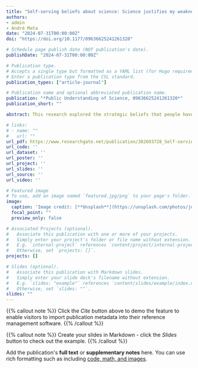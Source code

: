 ```yaml
---
title: "Self-serving beliefs about science: Science justifies my weaknesses (but not other people’s)"
authors:
- admin
- André Mata
date: "2024-07-31T00:00:00Z"
doi: "https://doi.org/10.1177/09636625241261320"

# Schedule page publish date (NOT publication's date).
publishDate: "2024-07-31T00:00:00Z"

# Publication type.
# Accepts a single type but formatted as a YAML list (for Hugo requirements).
# Enter a publication type from the CSL standard.
publication_types: ["article-journal"]

# Publication name and optional abbreviated publication name.
publication: "*Public Understanding of Science, 09636625241261320*"
publication_short: ""

abstract: This research explored the strategic beliefs that people have about science and the extent to which it can explain moral and immoral behaviors. Although people do not believe that science is able to explain certain aspects of their mind, they might nevertheless accept a scientific explanation for their immoral behaviors if that explanation is exculpatory. In a first study, participants reflected on moral and immoral deeds that they performed or that other people performed. Participants were somewhat skeptic that science can account for people’s behavior—except for when they reflected on the wrongdoings that they committed. Two further studies suggest that strategic belief in science arises because it enables external attributions for the behavior, outside of the wrongdoers’ control. Implications are discussed for science understanding and communication.

# links:
# - name: ""
#   url: ""
url_pdf: https://www.researchgate.net/publication/382693728_Self-serving_beliefs_about_science_Science_justifies_my_weaknesses_but_not_other_people's
url_code: ''
url_dataset: ''
url_poster: ''
url_project: ''
url_slides: ''
url_source: ''
url_video: ''

# Featured image
# To use, add an image named `featured.jpg/png` to your page's folder. 
image:
  caption: 'Image credit: [**Unsplash**](https://unsplash.com/photos/jdD8gXaTZsc)'
  focal_point: ""
  preview_only: false

# Associated Projects (optional).
#   Associate this publication with one or more of your projects.
#   Simply enter your project's folder or file name without extension.
#   E.g. `internal-project` references `content/project/internal-project/index.md`.
#   Otherwise, set `projects: []`.
projects: []

# Slides (optional).
#   Associate this publication with Markdown slides.
#   Simply enter your slide deck's filename without extension.
#   E.g. `slides: "example"` references `content/slides/example/index.md`.
#   Otherwise, set `slides: ""`.
slides: ""
---
```


{{% callout note %}}
Click the *Cite* button above to demo the feature to enable visitors to import publication metadata into their reference management software.
{{% /callout %}}

{{% callout note %}}
Create your slides in Markdown - click the *Slides* button to check out the example.
{{% /callout %}}

Add the publication's **full text** or **supplementary notes** here. You can use rich formatting such as including [code, math, and images](https://docs.hugoblox.com/content/writing-markdown-latex/).
